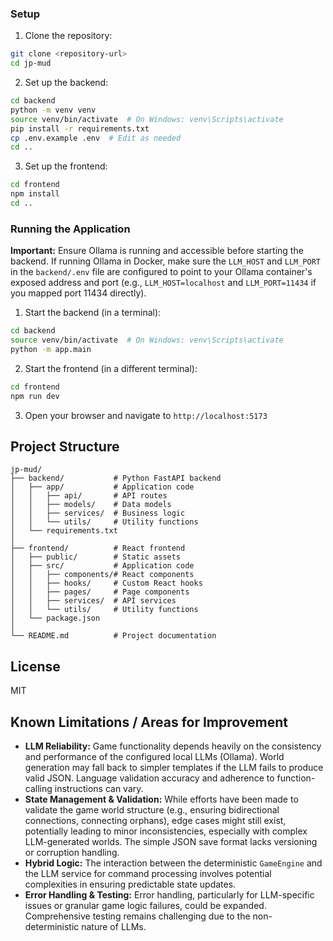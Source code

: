 ### Setup

1. Clone the repository:
```bash
git clone <repository-url>
cd jp-mud
```

2. Set up the backend:
```bash
cd backend
python -m venv venv
source venv/bin/activate  # On Windows: venv\Scripts\activate
pip install -r requirements.txt
cp .env.example .env  # Edit as needed
cd ..
```

3. Set up the frontend:
```bash
cd frontend
npm install
cd ..
```

### Running the Application

**Important:** Ensure Ollama is running and accessible before starting the backend. If running Ollama in Docker, make sure the `LLM_HOST` and `LLM_PORT` in the `backend/.env` file are configured to point to your Ollama container's exposed address and port (e.g., `LLM_HOST=localhost` and `LLM_PORT=11434` if you mapped port 11434 directly).

1. Start the backend (in a terminal):
```bash
cd backend
source venv/bin/activate  # On Windows: venv\Scripts\activate
python -m app.main
```

2. Start the frontend (in a different terminal):
```bash
cd frontend
npm run dev
```

3. Open your browser and navigate to `http://localhost:5173`

## Project Structure

```
jp-mud/
├── backend/           # Python FastAPI backend
│   ├── app/           # Application code
│   │   ├── api/       # API routes
│   │   ├── models/    # Data models
│   │   ├── services/  # Business logic
│   │   └── utils/     # Utility functions
│   └── requirements.txt
│
├── frontend/          # React frontend
│   ├── public/        # Static assets
│   ├── src/           # Application code
│   │   ├── components/# React components
│   │   ├── hooks/     # Custom React hooks
│   │   ├── pages/     # Page components
│   │   ├── services/  # API services
│   │   └── utils/     # Utility functions
│   └── package.json
│
└── README.md          # Project documentation
```

## License

MIT 

## Known Limitations / Areas for Improvement

*   **LLM Reliability:** Game functionality depends heavily on the consistency and performance of the configured local LLMs (Ollama). World generation may fall back to simpler templates if the LLM fails to produce valid JSON. Language validation accuracy and adherence to function-calling instructions can vary.
*   **State Management & Validation:** While efforts have been made to validate the game world structure (e.g., ensuring bidirectional connections, connecting orphans), edge cases might still exist, potentially leading to minor inconsistencies, especially with complex LLM-generated worlds. The simple JSON save format lacks versioning or corruption handling.
*   **Hybrid Logic:** The interaction between the deterministic `GameEngine` and the LLM service for command processing involves potential complexities in ensuring predictable state updates.
*   **Error Handling & Testing:** Error handling, particularly for LLM-specific issues or granular game logic failures, could be expanded. Comprehensive testing remains challenging due to the non-deterministic nature of LLMs. 